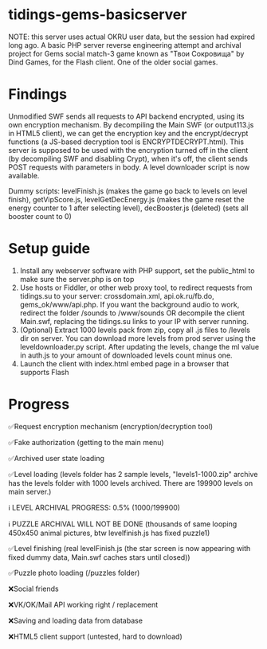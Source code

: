 # tidings-gems-basicserver
NOTE: this server uses actual OKRU user data, but the session had expired long ago.
A basic PHP server reverse engineering attempt and archival project for Gems social match-3 game known as "Твои Сокровища" by Dind Games, for the Flash client. One of the older social games.
# Findings
Unmodified SWF sends all requests to API backend encrypted, using its own encryption mechanism. By decompiling the Main SWF (or output113.js in HTML5 client), we can get the encryption key and the encrypt/decrypt functions (a JS-based decryption tool is ENCRYPTDECRYPT.html).
This server is supposed to be used with the encryption turned off in the client (by decompiling SWF and disabling Crypt), when it's off, the client sends POST requests with parameters in body.
A level downloader script is now available. 

Dummy scripts: levelFinish.js (makes the game go back to levels on level finish), getVipScore.js, levelGetDecEnergy.js (makes the game reset the energy counter to 1 after selecting level), decBooster.js (deleted) (sets all booster count to 0)

# Setup guide
1) Install any webserver software with PHP support, set the public_html to make sure the server.php is on top
2) Use hosts or Fiddler, or other web proxy tool, to redirect requests from tidings.su to your server:
   crossdomain.xml, api.ok.ru/fb.do, gems_ok/www/api.php.
   If you want the background audio to work, redirect the folder /sounds to /www/sounds
   OR decompile the client Main.swf, replacing the tidings.su links to your IP with server running.
4) (Optional) Extract 1000 levels pack from zip, copy all .js files to /levels dir on server. You can download more levels from prod server using the leveldownloader.py script. After updating the levels, change the ml value in auth.js to your amount of downloaded levels count minus one.
5) Launch the client with index.html embed page in a browser that supports Flash
# Progress
✅Request encryption mechanism (encryption/decryption tool)

✅Fake authorization (getting to the main menu)

✅Archived user state loading

✅Level loading (levels folder has 2 sample levels, "levels1-1000.zip" archive has the levels folder with 1000 levels archived. There are 199900 levels on main server.)

ℹ️ LEVEL ARCHIVAL PROGRESS: 0.5% (1000/199900)

ℹ️ PUZZLE ARCHIVAL WILL NOT BE DONE (thousands of same looping 450x450 animal pictures, btw levelfinish.js has fixed puzzle1)

✅Level finishing (real levelFinish.js (the star screen is now appearing with fixed dummy data, Main.swf caches stars until closed))

✅Puzzle photo loading (/puzzles folder)

❌Social friends

❌VK/OK/Mail API working right / replacement

❌Saving and loading data from database

❌HTML5 client support (untested, hard to download)
